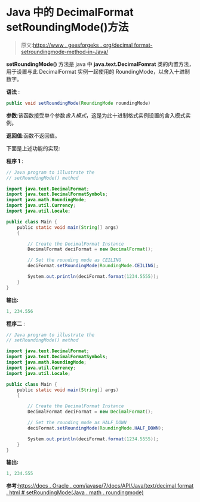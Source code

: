 # Java 中的 DecimalFormat setRoundingMode()方法

> 原文:[https://www . geesforgeks . org/decimal format-setroundingmode-method-in-Java/](https://www.geeksforgeeks.org/decimalformat-setroundingmode-method-in-java/)

**setRoundingMode()** 方法是 java 中 **java.text.DecimalFomrat** 类的内置方法，用于设置与此 DecimalFormat 实例一起使用的 RoundingMode，以舍入十进制数字。

**语法** :

```java
public void setRoundingMode(RoundingMode roundingMode)

```

**参数**:该函数接受单个参数*舍入模式*，这是为此十进制格式实例设置的舍入模式实例。

**返回值**:函数不返回值。

下面是上述功能的实现:

**程序 1** :

```java
// Java program to illustrate the
// setRoundingMode() method

import java.text.DecimalFormat;
import java.text.DecimalFormatSymbols;
import java.math.RoundingMode;
import java.util.Currency;
import java.util.Locale;

public class Main {
    public static void main(String[] args)
    {

        // Create the DecimalFormat Instance
        DecimalFormat deciFormat = new DecimalFormat();

        // Set the rounding mode as CEILING
        deciFormat.setRoundingMode(RoundingMode.CEILING);

        System.out.println(deciFormat.format(1234.5555));
    }
}
```

**输出:**

```java
1, 234.556

```

**程序二** :

```java
// Java program to illustrate the
// setRoundingMode() method

import java.text.DecimalFormat;
import java.text.DecimalFormatSymbols;
import java.math.RoundingMode;
import java.util.Currency;
import java.util.Locale;

public class Main {
    public static void main(String[] args)
    {

        // Create the DecimalFormat Instance
        DecimalFormat deciFormat = new DecimalFormat();

        // Set the rounding mode as HALF_DOWN
        deciFormat.setRoundingMode(RoundingMode.HALF_DOWN);

        System.out.println(deciFormat.format(1234.5555));
    }
}
```

**输出:**

```java
1, 234.555

```

**参考**:[https://docs . Oracle . com/javase/7/docs/API/Java/text/decimal format . html # setRoundingMode(Java . math . roundingmode)](https://docs.oracle.com/javase/7/docs/api/java/text/DecimalFormat.html#setRoundingMode(java.math.RoundingMode))